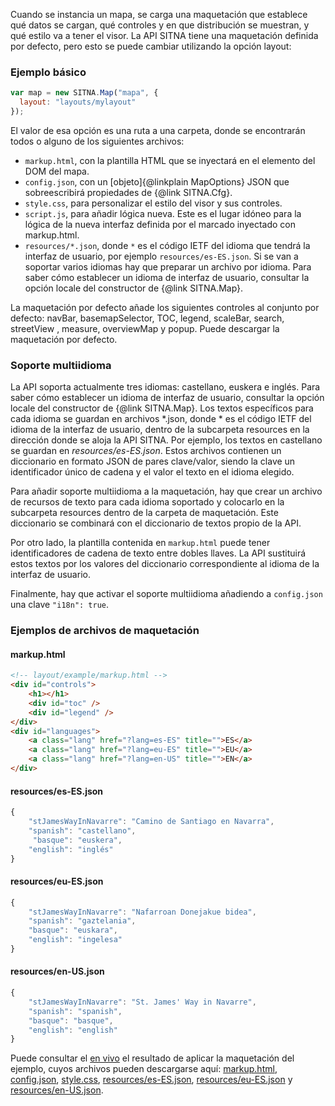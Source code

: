 Cuando se instancia un mapa, se carga una maquetación que establece qué datos se cargan, qué controles y en que distribución se muestran, y qué estilo va a tener el visor. La API SITNA tiene una maquetación definida por defecto, pero esto se puede cambiar utilizando la opción layout:
### Ejemplo básico

``` javascript
var map = new SITNA.Map("mapa", {
  layout: "layouts/mylayout"
});
```

El valor de esa opción es una ruta a una carpeta, donde se encontrarán todos o alguno de los siguientes archivos:

* `markup.html`, con la plantilla HTML que se inyectará en el elemento del DOM del mapa.
* `config.json`, con un [objeto]{@linkplain MapOptions} JSON que sobreescribirá propiedades de {@link SITNA.Cfg}.
* `style.css`, para personalizar el estilo del visor y sus controles.
* `script.js`, para añadir lógica nueva. Este es el lugar idóneo para la lógica de la nueva interfaz definida por el marcado inyectado con markup.html.
* `resources/*.json`, donde `*` es el código IETF del idioma que tendrá la interfaz de usuario, por ejemplo `resources/es-ES.json`. Si se van a soportar varios idiomas hay que preparar un archivo por idioma. Para saber cómo establecer un idioma de interfaz de usuario, consultar la opción locale del constructor de {@link SITNA.Map}.

La maquetación por defecto añade los siguientes controles al conjunto por defecto: navBar, basemapSelector, TOC, legend, scaleBar, search, streetView , measure, overviewMap y popup. Puede descargar la maquetación por defecto.

### Soporte multiidioma

La API soporta actualmente tres idiomas: castellano, euskera e inglés. Para saber cómo establecer un idioma de interfaz de usuario, consultar la opción locale del constructor de {@link SITNA.Map}. Los textos específicos para cada idioma se guardan en archivos *.json, donde * es el código IETF del idioma de la interfaz de usuario, dentro de la subcarpeta resources en la dirección donde se aloja la API SITNA. Por ejemplo, los textos en castellano se guardan en _resources/es-ES.json_. Estos archivos contienen un diccionario en formato JSON de pares clave/valor, siendo la clave un identificador único de cadena y el valor el texto en el idioma elegido.

Para añadir soporte multiidioma a la maquetación, hay que crear un archivo de recursos de texto para cada idioma soportado y colocarlo en la subcarpeta resources dentro de la carpeta de maquetación. Este diccionario se combinará con el diccionario de textos propio de la API.

Por otro lado, la plantilla contenida en `markup.html` puede tener identificadores de cadena de texto entre dobles llaves. La API sustituirá estos textos por los valores del diccionario correspondiente al idioma de la interfaz de usuario.

Finalmente, hay que activar el soporte multiidioma añadiendo a `config.json` una clave `"i18n": true`.

### Ejemplos de archivos de maquetación
#### markup.html
``` HTML
<!-- layout/example/markup.html -->
<div id="controls">
    <h1></h1>
    <div id="toc" />
    <div id="legend" />
</div>
<div id="languages">
    <a class="lang" href="?lang=es-ES" title="">ES</a>
    <a class="lang" href="?lang=eu-ES" title="">EU</a>
    <a class="lang" href="?lang=en-US" title="">EN</a>
</div>
```
#### resources/es-ES.json
``` javascript
{
    "stJamesWayInNavarre": "Camino de Santiago en Navarra",
    "spanish": "castellano",
     "basque": "euskera",
    "english": "inglés"
}
```
#### resources/eu-ES.json
``` javascript
{
    "stJamesWayInNavarre": "Nafarroan Donejakue bidea",
    "spanish": "gaztelania",
    "basque": "euskara",
    "english": "ingelesa"
}
```
#### resources/en-US.json
``` javascript
{
    "stJamesWayInNavarre": "St. James' Way in Navarre",
    "spanish": "spanish",
    "basque": "basque",
    "english": "english"
}
``` 

 Puede consultar el [en vivo](../examples/Cfg.layout.html) el resultado de aplicar la maquetación del ejemplo, cuyos archivos pueden descargarse aquí:
 [markup.html](../examples/layout/example/markup.html), [config.json](../examples/layout/example/config.json),
 [style.css](../examples/layout/example/style.css), [resources/es-ES.json](../examples/layout/example/resources/es-ES.json),
 [resources/eu-ES.json](../examples/layout/example/resources/eu-ES.json) y [resources/en-US.json](../examples/layout/example/resources/en-US.json).
 